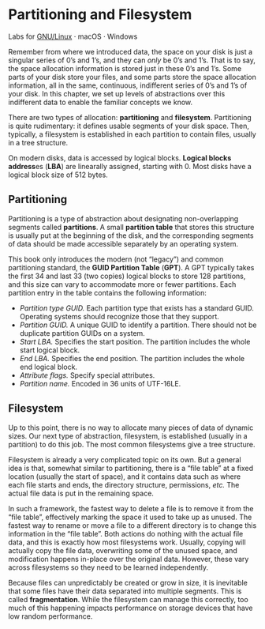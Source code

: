 # Partitioning and Filesystem

Labs for [GNU/Linux](../../lab/gnu-linux/partitioning-and-filesystem) · macOS · Windows

Remember from where we introduced data, the space on your disk is just a singular series of 0’s and 1’s, and they can *only* be 0’s and 1’s. That is to say, the space allocation information is stored just in these 0’s and 1’s. Some parts of your disk store your files, and some parts store the space allocation information, all in the same, continuous, indifferent series of 0’s and 1’s of your disk. In this chapter, we set up levels of abstractions over this indifferent data to enable the familiar concepts we know.

There are two types of allocation: **partitioning** and **filesystem**. Partitioning is quite rudimentary: it defines usable segments of your disk space. Then, typically, a filesystem is established in each partition to contain files, usually in a tree structure.

On modern disks, data is accessed by logical blocks. **Logical blocks address**es (**LBA**) are linearally assigned, starting with 0. Most disks have a logical block size of 512 bytes.

## Partitioning

Partitioning is a type of abstraction about designating non-overlapping segments called **partitions**. A small **partition table** that stores this structure is usually put at the beginning of the disk, and the corresponding segments of data should be made accessible separately by an operating system.

This book only introduces the modern (not “legacy”) and common partitioning standard, the **GUID Partition Table** (**GPT**). A GPT typically takes the first 34 and last 33 (two copies) logical blocks to store 128 partitions, and this size can vary to accommodate more or fewer partitions. Each partition entry in the table contains the following information:

- *Partition type GUID.* Each partition type that exists has a standard GUID. Operating systems should recognize those that they support.
- *Partition GUID.* A unique GUID to identify a partition. There should not be duplicate partition GUIDs on a system.
- *Start LBA.* Specifies the start position. The partition includes the whole start logical block.
- *End LBA.* Specifies the end position. The partition includes the whole end logical block.
- *Attribute flags.* Specify special attributes.
- *Partition name.* Encoded in 36 units of UTF-16LE.

## Filesystem

Up to this point, there is no way to allocate many pieces of data of dynamic sizes. Our next type of abstraction, filesystem, is established (usually in a partition) to do this job. The most common filesystems give a tree structure.

Filesystem is already a very complicated topic on its own. But a general idea is that, somewhat similar to partitioning, there is a “file table” at a fixed location (usually the start of space), and it contains data such as where each file starts and ends, the directory structure, permissions, _etc._ The actual file data is put in the remaining space.

In such a framework, the fastest way to delete a file is to remove it from the “file table”, effectively marking the space it used to take up as unused. The fastest way to rename or move a file to a different directory is to change this information in the “file table”. Both actions do nothing with the actual file data, and this is exactly how most filesystems work. Usually, copying will actually copy the file data, overwriting some of the unused space, and modification happens in-place over the original data. However, these vary across filesystems so they need to be learned independently.

Because files can unpredictably be created or grow in size, it is inevitable that some files have their data separated into multiple segments. This is called **fragmentation**. While the filesystem can manage this correctly, too much of this happening impacts performance on storage devices that have low random performance.
